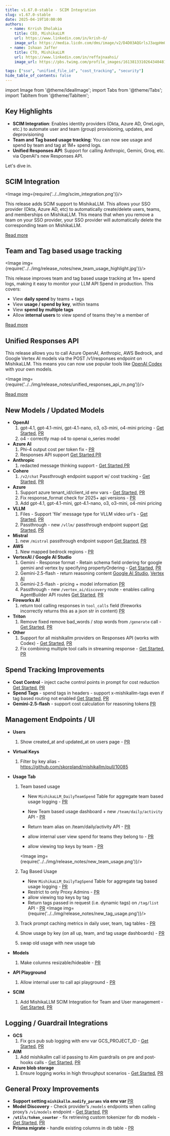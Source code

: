 ```yaml
---
title: v1.67.0-stable - SCIM Integration
slug: v1.67.0-stable
date: 2025-04-19T10:00:00
authors:
  - name: Krrish Dholakia
    title: CEO, MishikaLLM
    url: https://www.linkedin.com/in/krish-d/
    image_url: https://media.licdn.com/dms/image/v2/D4D03AQGrlsJ3aqpHmQ/profile-displayphoto-shrink_400_400/B4DZSAzgP7HYAg-/0/1737327772964?e=1749686400&v=beta&t=Hkl3U8Ps0VtvNxX0BNNq24b4dtX5wQaPFp6oiKCIHD8
  - name: Ishaan Jaffer
    title: CTO, MishikaLLM
    url: https://www.linkedin.com/in/reffajnaahsi/
    image_url: https://pbs.twimg.com/profile_images/1613813310264340481/lz54oEiB_400x400.jpg

tags: ["sso", "unified_file_id", "cost_tracking", "security"]
hide_table_of_contents: false
---
```

import Image from '@theme/IdealImage';
import Tabs from '@theme/Tabs';
import TabItem from '@theme/TabItem';

## Key Highlights

- **SCIM Integration**: Enables identity providers (Okta, Azure AD, OneLogin, etc.) to automate user and team (group) provisioning, updates, and deprovisioning
- **Team and Tag based usage tracking**: You can now see usage and spend by team and tag at 1M+ spend logs.
- **Unified Responses API**: Support for calling Anthropic, Gemini, Groq, etc. via OpenAI's new Responses API.

Let's dive in.

## SCIM Integration

<Image img={require('../../img/scim_integration.png')}/>

This release adds SCIM support to MishikaLLM. This allows your SSO provider (Okta, Azure AD, etc) to automatically create/delete users, teams, and memberships on MishikaLLM. This means that when you remove a team on your SSO provider, your SSO provider will automatically delete the corresponding team on MishikaLLM. 

[Read more](../../docs/tutorials/scim_mishikallm)
## Team and Tag based usage tracking

<Image img={require('../../img/release_notes/new_team_usage_highlight.jpg')}/>


This release improves team and tag based usage tracking at 1m+ spend logs, making it easy to monitor your LLM API Spend in production. This covers:

- View **daily spend** by teams + tags
- View **usage / spend by key**, within teams
- View **spend by multiple tags**
- Allow **internal users** to view spend of teams they're a member of

[Read more](#management-endpoints--ui)

## Unified Responses API

This release allows you to call Azure OpenAI, Anthropic, AWS Bedrock, and Google Vertex AI models via the POST /v1/responses endpoint on MishikaLLM. This means you can now use popular tools like [OpenAI Codex](https://docs.21t.cc/docs/tutorials/openai_codex) with your own models. 

<Image img={require('../../img/release_notes/unified_responses_api_rn.png')}/>


[Read more](https://docs.21t.cc/docs/response_api)


## New Models / Updated Models

- **OpenAI**
    1. gpt-4.1, gpt-4.1-mini, gpt-4.1-nano, o3, o3-mini, o4-mini pricing - [Get Started](../../docs/providers/openai#usage), [PR](https://github.com/skorpland/mishikallm/pull/9990)
    2. o4 - correctly map o4 to openai o_series model
- **Azure AI**
    1. Phi-4 output cost per token fix - [PR](https://github.com/skorpland/mishikallm/pull/9880)
    2. Responses API support [Get Started](../../docs/providers/azure#azure-responses-api),[PR](https://github.com/skorpland/mishikallm/pull/10116)
- **Anthropic**
    1. redacted message thinking support - [Get Started](../../docs/providers/anthropic#usage---thinking--reasoning_content),[PR](https://github.com/skorpland/mishikallm/pull/10129)
- **Cohere**
    1. `/v2/chat` Passthrough endpoint support w/ cost tracking - [Get Started](../../docs/pass_through/cohere), [PR](https://github.com/skorpland/mishikallm/pull/9997)
- **Azure**
    1. Support azure tenant_id/client_id env vars - [Get Started](../../docs/providers/azure#entra-id---use-tenant_id-client_id-client_secret), [PR](https://github.com/skorpland/mishikallm/pull/9993)
    2. Fix response_format check for 2025+ api versions - [PR](https://github.com/skorpland/mishikallm/pull/9993)
    3. Add gpt-4.1, gpt-4.1-mini, gpt-4.1-nano, o3, o3-mini, o4-mini pricing
- **VLLM**
    1. Files - Support 'file' message type for VLLM video url's - [Get Started](../../docs/providers/vllm#send-video-url-to-vllm), [PR](https://github.com/skorpland/mishikallm/pull/10129)
    2. Passthrough - new `/vllm/` passthrough endpoint support [Get Started](../../docs/pass_through/vllm), [PR](https://github.com/skorpland/mishikallm/pull/10002)
- **Mistral**
    1. new `/mistral` passthrough endpoint support [Get Started](../../docs/pass_through/mistral), [PR](https://github.com/skorpland/mishikallm/pull/10002)
- **AWS**
    1. New mapped bedrock regions - [PR](https://github.com/skorpland/mishikallm/pull/9430)
- **VertexAI / Google AI Studio**
    1. Gemini - Response format - Retain schema field ordering for google gemini and vertex by specifying propertyOrdering - [Get Started](../../docs/providers/vertex#json-schema), [PR](https://github.com/skorpland/mishikallm/pull/9828)
    2. Gemini-2.5-flash - return reasoning content [Google AI Studio](../../docs/providers/gemini#usage---thinking--reasoning_content), [Vertex AI](../../docs/providers/vertex#thinking--reasoning_content)
    3. Gemini-2.5-flash - pricing + model information [PR](https://github.com/skorpland/mishikallm/pull/10125)
    4. Passthrough - new `/vertex_ai/discovery` route - enables calling AgentBuilder API routes [Get Started](../../docs/pass_through/vertex_ai#supported-api-endpoints), [PR](https://github.com/skorpland/mishikallm/pull/10084)
- **Fireworks AI**
    1. return tool calling responses in `tool_calls` field (fireworks incorrectly returns this as a json str in content) [PR](https://github.com/skorpland/mishikallm/pull/10130)
- **Triton**
    1. Remove fixed remove bad_words / stop words from `/generate` call - [Get Started](../../docs/providers/triton-inference-server#triton-generate---chat-completion), [PR](https://github.com/skorpland/mishikallm/pull/10163)
- **Other**
    1. Support for all mishikallm providers on Responses API (works with Codex) - [Get Started](../../docs/tutorials/openai_codex), [PR](https://github.com/skorpland/mishikallm/pull/10132)
    2. Fix combining multiple tool calls in streaming response - [Get Started](../../docs/completion/stream#helper-function), [PR](https://github.com/skorpland/mishikallm/pull/10040)


## Spend Tracking Improvements

- **Cost Control** - inject cache control points in prompt for cost reduction [Get Started](../../docs/tutorials/prompt_caching), [PR](https://github.com/skorpland/mishikallm/pull/10000)
- **Spend Tags** - spend tags in headers - support x-mishikallm-tags even if tag based routing not enabled [Get Started](../../docs/proxy/request_headers#mishikallm-headers), [PR](https://github.com/skorpland/mishikallm/pull/10000)
- **Gemini-2.5-flash** - support cost calculation for reasoning tokens [PR](https://github.com/skorpland/mishikallm/pull/10141)

## Management Endpoints / UI
- **Users**
    1. Show created_at and updated_at on users page - [PR](https://github.com/skorpland/mishikallm/pull/10033)
- **Virtual Keys**
    1. Filter by key alias - https://github.com/skorpland/mishikallm/pull/10085
- **Usage Tab**

    1. Team based usage
        
        - New `MishikaLLM_DailyTeamSpend` Table for aggregate team based usage logging - [PR](https://github.com/skorpland/mishikallm/pull/10039)
        
        - New Team based usage dashboard + new `/team/daily/activity` API - [PR](https://github.com/skorpland/mishikallm/pull/10081)
        - Return team alias on /team/daily/activity API - [PR](https://github.com/skorpland/mishikallm/pull/10157)
        - allow internal user view spend for teams they belong to - [PR](https://github.com/skorpland/mishikallm/pull/10157)
        - allow viewing top keys by team - [PR](https://github.com/skorpland/mishikallm/pull/10157)

        <Image img={require('../../img/release_notes/new_team_usage.png')}/>

    2. Tag Based Usage
        - New `MishikaLLM_DailyTagSpend` Table for aggregate tag based usage logging - [PR](https://github.com/skorpland/mishikallm/pull/10071)
        - Restrict to only Proxy Admins - [PR](https://github.com/skorpland/mishikallm/pull/10157)
        - allow viewing top keys by tag
        - Return tags passed in request (i.e. dynamic tags) on `/tag/list` API - [PR](https://github.com/skorpland/mishikallm/pull/10157)
        <Image img={require('../../img/release_notes/new_tag_usage.png')}/>
    3. Track prompt caching metrics in daily user, team, tag tables - [PR](https://github.com/skorpland/mishikallm/pull/10029)
    4. Show usage by key (on all up, team, and tag usage dashboards) - [PR](https://github.com/skorpland/mishikallm/pull/10157)
    5. swap old usage with new usage tab
- **Models**
    1. Make columns resizable/hideable - [PR](https://github.com/skorpland/mishikallm/pull/10119)
- **API Playground**
    1. Allow internal user to call api playground - [PR](https://github.com/skorpland/mishikallm/pull/10157)
- **SCIM**
    1. Add MishikaLLM SCIM Integration for Team and User management - [Get Started](../../docs/tutorials/scim_mishikallm), [PR](https://github.com/skorpland/mishikallm/pull/10072)


## Logging / Guardrail Integrations
- **GCS**
    1. Fix gcs pub sub logging with env var GCS_PROJECT_ID - [Get Started](../../docs/observability/gcs_bucket_integration#usage), [PR](https://github.com/skorpland/mishikallm/pull/10042)
- **AIM**
    1. Add mishikallm call id passing to Aim guardrails on pre and post-hooks calls - [Get Started](../../docs/proxy/guardrails/aim_security), [PR](https://github.com/skorpland/mishikallm/pull/10021)
- **Azure blob storage**
    1. Ensure logging works in high throughput scenarios - [Get Started](../../docs/proxy/logging#azure-blob-storage), [PR](https://github.com/skorpland/mishikallm/pull/9962)

## General Proxy Improvements

- **Support setting `mishikallm.modify_params` via env var** [PR](https://github.com/skorpland/mishikallm/pull/9964)
- **Model Discovery** - Check provider’s `/models` endpoints when calling proxy’s `/v1/models` endpoint - [Get Started](../../docs/proxy/model_discovery), [PR](https://github.com/skorpland/mishikallm/pull/9958)
- **`/utils/token_counter`** - fix retrieving custom tokenizer for db models - [Get Started](../../docs/proxy/configs#set-custom-tokenizer), [PR](https://github.com/skorpland/mishikallm/pull/10047)
- **Prisma migrate** - handle existing columns in db table - [PR](https://github.com/skorpland/mishikallm/pull/10138)

